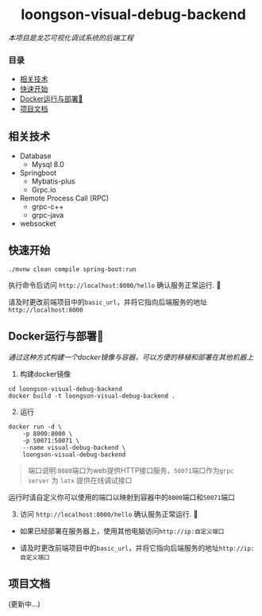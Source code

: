 <h1 align="center">loongson-visual-debug-backend</h1>

<em>
本项目是龙芯可视化调试系统的后端工程
</em>

### 目录
- [相关技术](#相关技术)
- [快速开始](#快速开始)
- [Docker运行与部署🐳](#docker运行与部署)
- [项目文档](#项目文档)


## 相关技术

- Database
    - Mysql 8.0
- Springboot
    - Mybatis-plus
    - Grpc.io
- Remote Process Call (RPC)
    - grpc-c++
    - grpc-java
- websocket

## 快速开始
```shell
./mvnw clean compile spring-boot:run
```
执行命令后访问 `http://localhost:8000/hello` 确认服务正常运行. 🙏

请及时更改前端项目中的`basic_url`，并将它指向后端服务的地址`http://localhost:8000`


## Docker运行与部署🐳
<em>通过这种方式构建一个docker镜像与容器，可以方便的移植和部署在其他机器上</em>
1. 构建docker镜像

```shell
cd loongson-visual-debug-backend
docker build -t loongson-visual-debug-backend .
```

2. 运行
```shell
docker run -d \
    -p 8000:8000 \
    -p 50071:50071 \
    --name visual-debug-backend \
    loongson-visual-debug-backend
```
> 端口说明:`8080`端口为web提供HTTP接口服务，`50071`端口作为`grpc server` 为 `latx` 提供在线调试接口

运行时请自定义你可以使用的端口以映射到容器中的`8000`端口和`50071`端口

3. 访问 `http://localhost:8000/hello` 确认服务正常运行. 🙏
   
- 如果已经部署在服务器上，使用其他电脑访问`http://ip:自定义端口`


- 请及时更改前端项目中的`basic_url`，并将它指向后端服务的地址`http://ip:自定义端口`

## 项目文档
(更新中...)